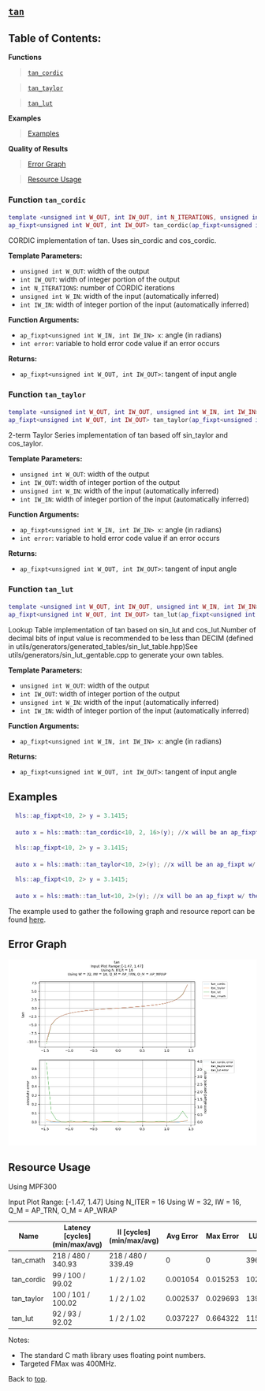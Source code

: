 ## [`tan`](../../include/hls_tan.hpp)

## Table of Contents:

**Functions**

> [`tan_cordic`](#function-tan_cordic)

> [`tan_taylor`](#function-tan_taylor)

> [`tan_lut`](#function-tan_lut)

**Examples**

> [Examples](#examples)

**Quality of Results**

> [Error Graph](#error-graph)

> [Resource Usage](#resource-usage)


### Function `tan_cordic`
~~~lua
template <unsigned int W_OUT, int IW_OUT, int N_ITERATIONS, unsigned int W_IN, int IW_IN>
ap_fixpt<unsigned int W_OUT, int IW_OUT> tan_cordic(ap_fixpt<unsigned int W_IN, int IW_IN> x, int error)
~~~

CORDIC implementation of tan. Uses sin_cordic and cos_cordic.

**Template Parameters:**

- `unsigned int W_OUT`: width of the output
- `int IW_OUT`: width of integer portion of the output
- `int N_ITERATIONS`: number of CORDIC iterations
- `unsigned int W_IN`: width of the input (automatically inferred)
- `int IW_IN`: width of integer portion of the input (automatically inferred)

**Function Arguments:**

- `ap_fixpt<unsigned int W_IN, int IW_IN> x`: angle (in radians)
- `int error`: variable to hold error code value if an error occurs

**Returns:**

- `ap_fixpt<unsigned int W_OUT, int IW_OUT>`: tangent of input angle
### Function `tan_taylor`
~~~lua
template <unsigned int W_OUT, int IW_OUT, unsigned int W_IN, int IW_IN>
ap_fixpt<unsigned int W_OUT, int IW_OUT> tan_taylor(ap_fixpt<unsigned int W_IN, int IW_IN> x, int error)
~~~

2-term Taylor Series implementation of tan based off sin_taylor and cos_taylor.

**Template Parameters:**

- `unsigned int W_OUT`: width of the output
- `int IW_OUT`: width of integer portion of the output
- `unsigned int W_IN`: width of the input (automatically inferred)
- `int IW_IN`: width of integer portion of the input (automatically inferred)

**Function Arguments:**

- `ap_fixpt<unsigned int W_IN, int IW_IN> x`: angle (in radians)
- `int error`: variable to hold error code value if an error occurs

**Returns:**

- `ap_fixpt<unsigned int W_OUT, int IW_OUT>`: tangent of input angle
### Function `tan_lut`
~~~lua
template <unsigned int W_OUT, int IW_OUT, unsigned int W_IN, int IW_IN>
ap_fixpt<unsigned int W_OUT, int IW_OUT> tan_lut(ap_fixpt<unsigned int W_IN, int IW_IN> x)
~~~

Lookup Table implementation of tan based on sin_lut and cos_lut.Number of decimal bits of input value is recommended to be less than DECIM (defined in utils/generators/generated_tables/sin_lut_table.hpp)See utils/generators/sin_lut_gentable.cpp to generate your own tables.

**Template Parameters:**

- `unsigned int W_OUT`: width of the output
- `int IW_OUT`: width of integer portion of the output
- `unsigned int W_IN`: width of the input (automatically inferred)
- `int IW_IN`: width of integer portion of the input (automatically inferred)

**Function Arguments:**

- `ap_fixpt<unsigned int W_IN, int IW_IN> x`: angle (in radians)

**Returns:**

- `ap_fixpt<unsigned int W_OUT, int IW_OUT>`: tangent of input angle
## Examples

~~~lua
  hls::ap_fixpt<10, 2> y = 3.1415;

  auto x = hls::math::tan_cordic<10, 2, 16>(y); //x will be an ap_fixpt w/ the value 0

~~~
~~~lua
  hls::ap_fixpt<10, 2> y = 3.1415;

  auto x = hls::math::tan_taylor<10, 2>(y); //x will be an ap_fixpt w/ the value 0

~~~
~~~lua
  hls::ap_fixpt<10, 2> y = 3.1415;

  auto x = hls::math::tan_lut<10, 2>(y); //x will be an ap_fixpt w/ the value 0

~~~

The example used to gather the following graph and resource report can be found [here](../../examples/simple/tan).

## Error Graph

![tan_D32_I16_S-1.470796_L1.470796_N16](../graphs/tan_D32_I16_S-1.470796_L1.470796_N16_graph.png)

## Resource Usage

Using MPF300

Input Plot Range: [-1.47, 1.47]
Using N_ITER = 16
Using W = 32, IW = 16, Q_M = AP_TRN, O_M = AP_WRAP

| Name       | Latency [cycles] (min/max/avg)   | II [cycles] (min/max/avg)   |   Avg Error |   Max Error |   LUTs |   DFFs |   DSPs |   LSRAM |   uSRAM | Estimated Frequency   |
|------------|----------------------------------|-----------------------------|-------------|-------------|--------|--------|--------|---------|---------|-----------------------|
| tan_cmath  | 218 / 480 / 340.93               | 218 / 480 / 339.49          |    0        |    0        |  39640 |  46638 |     29 |       5 |      27 | 171.350 MHz           |
| tan_cordic | 99 / 100 / 99.02                 | 1 / 2 / 1.02                |    0.001054 |    0.015253 |  10245 |  14764 |      3 |       1 |       0 | 342.349 MHz           |
| tan_taylor | 100 / 101 / 100.02               | 1 / 2 / 1.02                |    0.002537 |    0.029693 |  13977 |  20144 |     61 |       1 |       0 | 331.675 MHz           |
| tan_lut    | 92 / 93 / 92.02                  | 1 / 2 / 1.02                |    0.037227 |    0.664322 |  11584 |  15558 |     32 |       1 |       0 | 337.838 MHz           |

Notes:
- The standard C math library uses floating point numbers.
- Targeted FMax was 400MHz.


Back to [top](#).